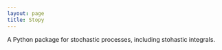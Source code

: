 ```yaml
---
layout: page
title: Stopy
---
```


A Python package for stochastic processes, including stohastic integrals.
